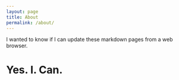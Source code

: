 ```yaml
---
layout: page
title: About
permalink: /about/
---
```


I wanted to know if I can update these markdown pages from a web browser.

# Yes. I. Can.
